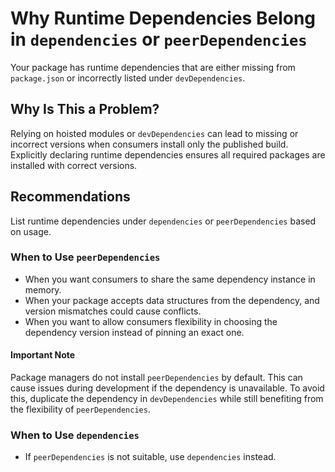 # Why Runtime Dependencies Belong in `dependencies` or `peerDependencies`

Your package has runtime dependencies that are either missing from `package.json` or incorrectly listed under `devDependencies`.

## Why Is This a Problem?

Relying on hoisted modules or `devDependencies` can lead to missing or incorrect versions when consumers install only the published build. Explicitly declaring runtime dependencies ensures all required packages are installed with correct versions.

## Recommendations

List runtime dependencies under `dependencies` or `peerDependencies` based on usage.

### When to Use `peerDependencies`

- When you want consumers to share the same dependency instance in memory.
- When your package accepts data structures from the dependency, and version mismatches could cause conflicts.
- When you want to allow consumers flexibility in choosing the dependency version instead of pinning an exact one.

#### Important Note

Package managers do not install `peerDependencies` by default. This can cause issues during development if the dependency is unavailable. To avoid this, duplicate the dependency in `devDependencies` while still benefiting from the flexibility of `peerDependencies`.

### When to Use `dependencies`

- If `peerDependencies` is not suitable, use `dependencies` instead.
